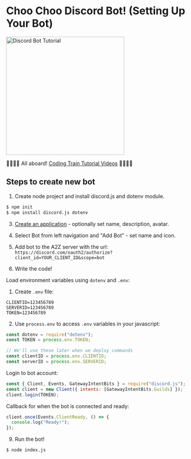 # Choo Choo Discord Bot! (Setting Up Your Bot)

[<img src="https://i.ytimg.com/vi/7A-bnPlxj4k/maxresdefault.jpg" alt="Discord Bot Tutorial" width="320">](https://www.youtube.com/playlist?list=PLRqwX-V7Uu6avBYxeBSwF48YhAnSn_sA4)

🚂🌈💖🤖 All aboard! [Coding Train Tutorial Videos](https://www.youtube.com/playlist?list=PLRqwX-V7Uu6avBYxeBSwF48YhAnSn_sA4) 🚂🌈💖🤖

## Steps to create new bot

1. Create node project and install discord.js and dotenv module.

```bash
$ npm init
$ npm install discord.js dotenv
```

3. [Create an application](https://discord.com/developers/applications/) - optionally set name, description, avatar.

4. Select Bot from left navigation and "Add Bot" - set name and icon.

5. Add bot to the A2Z server with the url: `https://discord.com/oauth2/authorize?client_id=YOUR_CLIENT_ID&scope=bot`

6. Write the code!

Load environment variables using `dotenv` and `.env`:

1. Create `.env` file:

```dotenv
CLIENTID=123456789
SERVERID=123456789
TOKEN=123456789
```

2. Use `process.env` to access `.env` variables in your javascript:

```javascript
const dotenv = require("dotenv");
const TOKEN = process.env.TOKEN;

// We'll use these later when we deploy commands
const clientID = process.env.CLIENTID;
const serverID = process.env.SERVERID;
```

Login to bot account:

```javascript
const { Client, Events, GatewayIntentBits } = require("discord.js");
const client = new Client({ intents: [GatewayIntentBits.Guilds] });
client.login(TOKEN);
```

Callback for when the bot is connected and ready:

```javascript
client.once(Events.ClientReady, () => {
  console.log("Ready!");
});
```

9. Run the bot!

```
$ node index.js
```
